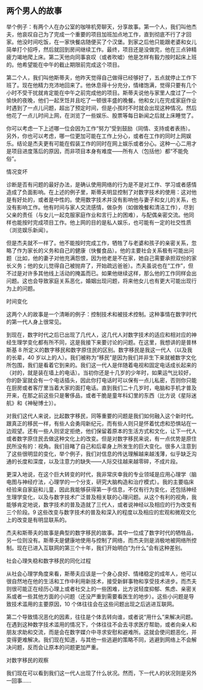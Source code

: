 ## 两个男人的故事

举个例子：有两个人在办公室的咖啡机旁聊天，分享故事。第一个人，我们叫他杰夫，他哀叹自己为了完成一个重要的项目加班加点地工作，直到彻底不行了才回家。他没时间吃饭，在一家快餐店随便买了个汉堡。到家之后他只能跟老婆和女儿简单打个招呼，然后就回到房间继续工作。最终，项目还是没做完，他在三点钟精疲力竭地爬上床。第二天他向同事哀叹（或者吹嘘）他是怎样有毅力按时起床上班的。他希望能在中午的截止期限前完成这个项目。

第二个人，我们叫他斯蒂夫，他昨天觉得自己做得已经够好了，五点就停止工作下班了。现在他精力充沛地回来了。他休息得十分充分，情绪饱满，觉得只要有几个小时不受干扰就肯定能在中午之前完成他的项目。斯蒂夫说他与家里人度过了一个愉快的夜晚，他们一起烹饪并且吃了一顿很丰盛的晚餐。他和女儿在完成家庭作业时遇到了一点儿问题，超出了预定时间，但是小孩时不时就会出现这种情况。然后他花了一点儿时间上网，在浏览了一些娱乐、股票等每日新闻之后就上床睡觉了。

你可以考虑一下上述哪一位会因为工作“努力”受到鼓励（同情、支持或者表扬）。另外，你也可以考虑，哪一位更加可能在工作上分心，或者在工作的同时上网娱乐。结论是杰夫更有可能在假装工作的同时在网上娱乐或者分心。这种一心二用才是项目进度落后的原因，而非项目本身有难度——所有人（包括他）都“不能免俗”。

情况变坏

诊断是否有问题的最好办法，是确认使用网络的行为是不是对工作、学习或者感情造成了负面影响。在上述的例子里，斯蒂夫明显控制了对数字技术的使用：这对他是有好处的，或者是中性的。使用数字技术并没有影响他与妻子和女儿的关系，也没有影响工作。他有时间与家人交流感情，做杂务（如做晚餐和清洁工作），尽到父亲的责任（与女儿一起克服家庭作业和言行上的困难），与配偶亲密交流。他同样也能按时完成项目工作。他上网的目的是私人娱乐，也可能有一定的社交性质（浏览娱乐新闻）。

但是杰夫就不一样了。他不能按时完成工作，牺牲了与老婆和孩子的亲密关系，忽略了作为家长的义务和自己的健康（快餐食品）。他的主要社会关系极有可能出问题（比如，他的妻子对他充满怨恨，因为他老是不在家，她自己需要承担双份的家长义务；他的女儿觉得自己被抛弃了，开始疏远爸爸）。杰夫虽说也在“工作”，但不过是对许多其他线上活动的掩盖而已。如果他继续这样，那么他的工作同样会出问题。这也会导致家庭关系恶化，婚姻出现问题，将来他女儿也有更大可能出现行为上的问题。

时间变化

这两个人的故事是一个清晰的例子：控制技术和被技术控制。这种事情在数字时代的第一代人身上很常见。

到现在，数字时代之后已出现了几代人，这几代人对数字技术的适应和相对应的神经生理学变化都有所不同，这是我接下来要讨论的问题。在这里，我想讲的是普林斯基 8 所定义的数字移民和数字原住民的区别。数字移民是我这一代人（以及我的长辈，40 岁以上的人）。我们被称为“移民”是因为我们并非生下来就被数字文化所包围，我们是看着它到来的。我们这一代人是伴随着电视和固定电话成长起来的（对的，就是装在墙上的电话）。当初你还是十几岁的少年时，如果运气比较好，你的卧室就会有一个电话插头，因此你打电话时可以保有一点儿私密，否则你只能在厨房或者客厅里当着大家的面打电话。直到我们二十几岁时，电脑和手机才普及开来，在那之前这些只是奢侈品，或者干脆是童年科幻里的东西（比方说《星际迷航》和《神秘博士》）。

对我们这代人来说，比起数字移民，同等重要的问题是我们如何融入这个新时代。跟真正的移民一样，有些人会勇闯新纪元，而有些人则只是怀着忧虑和恐惧站在一边观望。还有一些人则坚定拒绝，他们保留着原本的生活方式和文化，让下一代人或者数字原住民去做这种文化上的改变。但是对数字移民来说，有一点优势是原住民所没有的：视角。我们目睹了自己和后辈身上所发生的巨大变化。很多人注意到了这些很明显的变化，举个例子，我们对信息的传达理解越来越浅薄，似乎缺乏沟通的长度和深度，以及注意力的缺失——人际交往越来越零碎，不成片段。

更深入地说，在这个巨大转变的时代，我非常庆幸我的专业领域是应用心理学（脑电图与神经疗法，心理学的一个分支，研究大脑构造和治疗模式）。我的主要临床经验来自家庭和儿童，因此我能够获得第一手信息，不仅有行为变化，还包括神经生理学变化，以及与数字技术广泛普及相关联的心理问题。从这个有利的视角，我能够肯定地说，数字技术的普及造就了三代人，或者说神经以及相应的行为改变有三个阶段。9 这些改变与数字技术的普及和深入的程度以及相应的宏观和微观文化上的改变是有明显联系的。

杰夫和斯蒂夫的故事是典型的数字移民的故事。其中一位成了数字时代的牺牲品，另一位则没有。斯蒂夫是健康地使用与控制了网络，而杰夫则是消极地被网络所控制。现在已进入互联网的第三个十年，我们开始明白“为什么”会有这种差别。

社会心理失稳和数字移民的同化过程

从社会心理学角度来看，斯蒂夫应该是一个身心良好、情绪稳定的成年人，他可以很自然地在他的生活和工作中利用新技术，接受新鲜事物和享受技术进步。而杰夫则很可能正在经历心理上或者社交上的一些困难，比方说轻度抑郁、焦虑、亲密关系或者一些其他方面的小问题（还没严重到需要看医生的地步）。这些小问题是导致技术滥用的主要原因，10 个体往往会在这些问题出现之后逃进互联网。

第二个导致情况恶化的因素，往往是个体去转向谁，或者说“用什么”来解决问题。在遇到这种数字技术滥用的情况下，个体往往不会去寻求医疗帮助，或者向亲人和朋友求助和交流，而是会在数字媒介中寻求安慰和避难所。这就会使问题恶化，并变得更难解决。我们现在知道，与其他一些逃避的策略不同，逃避到网络上不会解决问题，反而会让原本的问题更加严重。

对数字移民的观察

我们现在可以看到我们这一代人出现了什么状况。然而，下一代人的状况则是另外一回事……